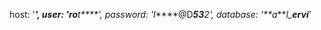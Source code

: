 host: '********',
    user: 'r**o*****t****',
    password: 'I*****@D****53***2',
    database: '**a****l_***ervi****'
